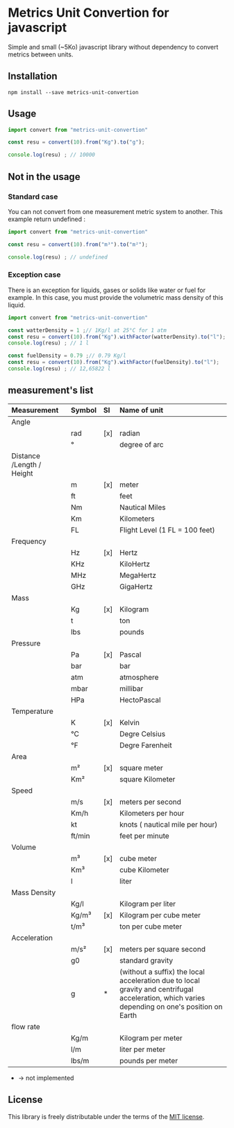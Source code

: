 # Metrics Unit Convertion for javascript

Simple and small (~5Ko) javascript library without dependency to convert metrics between units.

## Installation

```shell
npm install --save metrics-unit-convertion
```
## Usage

```js
import convert from "metrics-unit-convertion"

const resu = convert(10).from("Kg").to("g");

console.log(resu) ; // 10000

```

## Not in the usage

### Standard case

You can not convert from one measurement metric system to another.
This example return undefined :


```js
import convert from "metrics-unit-convertion"

const resu = convert(10).from("m³").to("m²");

console.log(resu) ; // undefined

```

### Exception case

There is an exception for liquids, gases or solids like water or fuel for example.
In this case, you must provide the volumetric mass density of this liquid.

```js
import convert from "metrics-unit-convertion"

const watterDensity = 1 ;// 1Kg/l at 25°C for 1 atm
const resu = convert(10).from("Kg").withFactor(watterDensity).to("l");
console.log(resu) ; // 1 l

const fuelDensity = 0.79 ;// 0.79 Kg/l  
const resu = convert(10).from("Kg").withFactor(fuelDensity).to("l");
console.log(resu) ; // 12,65822 l
```


## measurement's list

| Measurement               | Symbol | SI   | Name of unit                    |
| :------------------------ | :----- | :--- | :------------------------------ |
| Angle                     |        |      |                                 |
|                           | rad    | [x]  | radian                          |
|                           | °      |      | degree of arc                   |
| Distance /Length / Height |        |      |                                 |
|                           | m      | [x]  | meter                           |
|                           | ft     |      | feet                            |
|                           | Nm     |      | Nautical Miles                  |
|                           | Km     |      | Kilometers                      |
|                           | FL     |      | Flight Level (1 FL = 100 feet)  |
| Frequency                 |        |      |                                 |
|                           | Hz     | [x]  | Hertz                           |
|                           | KHz    |      | KiloHertz                       |
|                           | MHz    |      | MegaHertz                       |
|                           | GHz    |      | GigaHertz                       |
| Mass                      |        |      |                                 |
|                           | Kg     | [x]  | Kilogram                        |
|                           | t      |      | ton                             |
|                           | lbs    |      | pounds                          |
| Pressure                  |        |      |                                 |
|                           | Pa     | [x]  | Pascal                          |
|                           | bar    |      | bar                             |
|                           | atm    |      | atmosphere                      |
|                           | mbar   |      | millibar                        |
|                           | HPa    |      | HectoPascal                     |
| Temperature               |        |      |                                 |
|                           | K      | [x]  | Kelvin                          |
|                           | °C     |      | Degre Celsius                   |
|                           | °F     |      | Degre Farenheit                 |
| Area                      |        |      |                                 |
|                           | m²     | [x]  | square meter                    |
|                           | Km²    |      | square Kilometer                |
| Speed                     |        |      |                                 |
|                           | m/s    | [x]  | meters per second               |
|                           | Km/h   |      | Kilometers per hour             |
|                           | kt     |      | knots ( nautical mile per hour) |
|                           | ft/min |      | feet per minute                 |
| Volume                    |        |      |                                 |
|                           | m³     | [x]  | cube meter                      |
|                           | Km³    |      | cube Kilometer                  |
|                           | l      |      | liter                           |
| Mass Density              |        |      |                                 |
|                           | Kg/l   |      | Kilogram per liter              |
|                           | Kg/m³  | [x]  | Kilogram per cube meter         |
|                           | t/m³   |      | ton per cube meter              |
| Acceleration              |        |      |                                 |
|                           | m/s²   | [x]  | meters per square second        |
|                           | g0     |      | standard gravity                |
|                           | g      | *    | (without a suffix) the local acceleration due to local gravity and centrifugal  acceleration, which varies depending on one's position on Earth              |
| flow rate                 |        |      |                                 |
|                           | Kg/m   |      | Kilogram per meter              |
|                           | l/m    |      | liter per meter                 |
|                           | lbs/m  |      | pounds per meter                |


* -> not implemented

## License

This library is freely distributable under the terms of the [MIT license](https://github.com/XXXXX/blob/develop/LICENSE).

